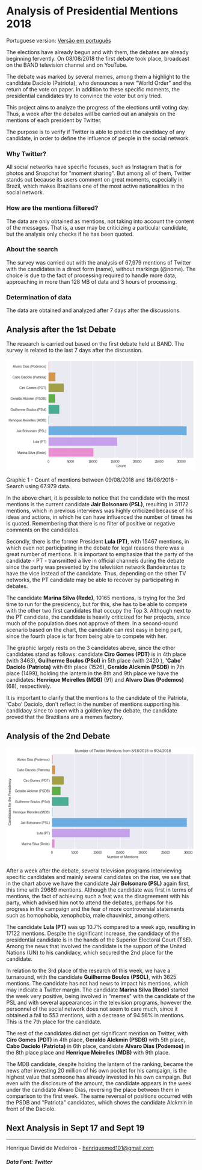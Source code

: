 
# Analysis of Presidential Mentions 2018

Portuguese version: [Versão em português](https://github.com/henriquedavid/elections-brazil-2018/blob/master/docs/Men%C3%A7%C3%B5es_aos_Presidenci%C3%A1veis_2018.ipynb)

The elections have already begun and with them, the debates are already beginning fervently. On 08/08/2018 the first debate took place, broadcast on the BAND television channel and on YouTube.

The debate was marked by several memes, among them a highlight to the candidate Daciolo (Patriota), who denounces a new "World Order" and the return of the vote on paper. In addition to these specific moments, the presidential candidates try to convince the voter but only tried.

This project aims to analyze the progress of the elections until voting day. Thus, a week after the debates will be carried out an analysis on the mentions of each president by Twitter.

The purpose is to verify if Twitter is able to predict the candidacy of any candidate, in order to define the influence of people in the social network.

### Why Twitter?
All social networks have specific focuses, such as Instagram that is for photos and Snapchat for "moment sharing". But among all of them, Twitter stands out because its users comment on great moments, especially in Brazil, which makes Brazilians one of the most active nationalities in the social network.

### How are the mentions filtered?
The data are only obtained as mentions, not taking into account the content of the messages. That is, a user may be criticizing a particular candidate, but the analysis only checks if he has been quoted.

### About the search
The survey was carried out with the analysis of 67,979 mentions of Twitter with the candidates in a direct form (name), without markings (@nome). The choice is due to the fact of processing required to handle more data, approaching in more than 128 MB of data and 3 hours of processing.

### Determination of data
The data are obtained and analyzed after 7 days after the discussions.


## Analysis after the 1st Debate
The research is carried out based on the first debate held at BAND. The survey is related to the last 7 days after the discussion.

![Mentions until 18/08/2018](https://github.com/henriquedavid/elections-brazil-2018/blob/master/imgs/election_2018_18_08_67979_english.png?raw=true)

Graphic 1 - Count of mentions between 09/08/2018 and 18/08/2018 - Search using 67.979 data. 

In the above chart, it is possible to notice that the candidate with the most mentions is the current candidate **Jair Bolsonaro (PSL)**, resulting in 31172 mentions, which in previous interviews was highly criticized because of his ideas and actions, in which he can have influenced the number of times he is quoted. Remembering that there is no filter of positive or negative comments on the candidates.

Secondly, there is the former President **Lula (PT)**, with 15467 mentions, in which even not participating in the debate for legal reasons there was a great number of mentions. It is important to emphasize that the party of the candidate - PT - transmitted a live  in official channels during the debate since the party was prevented by the television network Bandeirantes to have the vice instead of the candidate. Thus, depending on the other TV networks, the PT candidate may be able to recover by participating in debates.

The candidate **Marina Silva (Rede)**, 10165 mentions, is trying for the 3rd time to run for the presidency, but for this, she has to be able to compete with the other two first candidates that occupy the Top 3. Although next to the PT candidate, the candidate is heavily criticized for her projects, since much of the population does not approve of them. In a second-round scenario based on the chart, the candidate can rest easy in being part, since the fourth place is far from being able to compete with her.

The graphic largely rests on the 3 candidates above, since the other candidates stand as follows: candidate **Ciro Gomes (PDT)** is in 4th place (with 3463), **Guilherme Boulos (PSol)** in 5th place (with 2420 ), **'Cabo' Daciolo (Patriota)** with 6th place (1526),  **Geraldo Alckmin (PSDB)** in 7th place (1499), holding the lantern in the 8th and 9th place we have the candidates: **Henrique Meirelles (MDB)** (91) and **Alvaro Dias (Podemos)** (68), respectively.

It is important to clarify that the mentions to the candidate of the Patriota, 'Cabo' Daciolo, don't reflect in the number of mentions supporting his candidacy since to open with a golden key the debate, the candidate proved that the Brazilians are a memes factory.

## Analysis of the 2nd Debate

![Mentions until 24/08/2018](https://github.com/henriquedavid/elections-brazil-2018/blob/master/imgs/election_2018_23_08_english.png?raw=true)

After a week after the debate, several television programs interviewing specific candidates and mainly several candidates on the rise, we see that in the chart above we have the candidate **Jair Bolsonaro (PSL)** again first, this time with 29689 mentions. Although the candidate was first in terms of mentions, the fact of achieving such a feat was the disagreement with his party, which advised him not to attend the debates, perhaps for his progress in the campaign and the fear of more controversial statements such as homophobia, xenophobia, male chauvinist, among others.

The candidate **Lula (PT)** was up 10.7% compared to a week ago, resulting in 17122 mentions. Despite the significant increase, the candidacy of the presidential candidate is in the hands of the Superior Electoral Court (TSE). Among the news that involved the candidate is the support of the United Nations (UN) to his candidacy, which secured the 2nd place for the candidate.

In relation to the 3rd place of the research of this week, we have a turnaround, with the candidate **Guilherme Boulos (PSOL)**, with 3625 mentions. The candidate has not had news to impact his mentions, which may indicate a Twitter margin. The candidate **Marina Silva (Rede)** started the week very positive, being involved in "memes" with the candidate of the PSL and with several appearances in the television programs, however the personnel of the social network does not seem to care much, since it obtained a fall to 553 mentions, with a decrease of 94.56% in mentions. This is the 7th place for the candidate.

The rest of the candidates did not get significant mention on Twitter, with **Ciro Gomes (PDT)** in 4th place, **Geraldo Alckmin (PSDB)** with 5th place, **Cabo Daciolo (Patriota)** in 6th place, candidate **Alvaro Dias (Podemos)** in the 8th place place and **Henrique Meirelles (MDB)** with 9th place.

The MDB candidate, despite holding the lantern of the ranking, became the news after investing 20 million of his own pocket for his campaign, is the highest value that someone has already invested in his own campaign. But even with the disclosure of the amount, the candidate appears in the week under the candidate Alvaro Dias, reversing the place between them in comparison to the first week. The same reversal of positions occurred with the PSDB and "Patriota" candidates, which shows the candidate Alckmin in front of the Daciolo.

## Next Analysis in Sept 17 and Sept 19
---
Henrique David de Medeiros - henriquemed101@gmail.com

##### Data Font: Twitter
